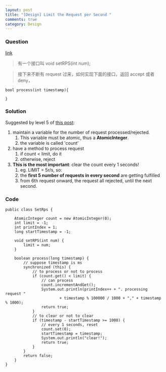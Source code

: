 ```yaml
---
layout: post
title: "[Design] Limit the Request per Second "
comments: true
category: Design
---
```


### Question

[link](http://www.mitbbs.com/article_t/JobHunting/32841633.html)

> 有一个接口叫 void setRPS(int num);

> 接下来不断有 request 过来，如何实现下面的接口，返回 accept 或者 deny，

    bool process(int timestamp){

    }

### Solution

Suggested by level 5 of [this post](http://www.mitbbs.com/article_t/JobHunting/32841633.html):

1. maintain a variable for the number of request processed/rejected.
   1. This variable must be atomic, thus a **AtomicInteger**.
   1. the variable is called 'count'
1. have a method to process request
   1. if count < limit, do it
   1. otherwise, reject
1. **This is the most important**: clear the count every 1 seconds!
   1. eg. LIMIT = 5r/s, so:
   1. the **first 5 number of requests in every second** are getting fulfilled
   1. from 6th request onward, the request all rejected, until the next second.

### Code

    public class SetRps {

        AtomicInteger count = new AtomicInteger(0);
        int limit = -1;
        int printIndex = 1;
        long startTimestamp = -1;

        void setRPS(int num) {
            limit = num;
        }

        boolean process(long timestamp) {
            // suppose timestamp is ms
            synchronized (this) {
                // to process or not to process
                if (count.get() < limit) {
                    // can process
                    count.incrementAndGet();
                    System.out.println(printIndex++ + ". processing request "
                            + timestamp % 100000 / 1000 + "," + timestamp % 1000);
                    return true;
                }
                // to clear or not to clear
                if (timestamp - startTimestamp >= 1000) {
                    // every 1 seconds, reset
                    count.set(0);
                    startTimestamp = timestamp;
                    System.out.println("clear!");
                    return true;
                }
            }
            return false;
        }
    }
